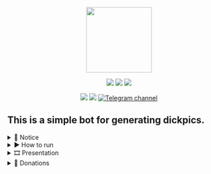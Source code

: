 <p align="center">
    <img src="https://raw.githubusercontent.com/cum-foundations/tdpdne-telegram-bot/master/res/logo.png"
        height="148">
</p>

<p align="center">
    <a alt=".NET build">
        <img src="https://github.com/cum-foundations/tdpdne-telegram-bot/actions/workflows/dotnet-build.yml/badge.svg" /></a>
    <a alt="Docker image build">
        <img src="https://github.com/cum-foundations/tdpdne-telegram-bot/actions/workflows/docker-image-build.yml/badge.svg" /></a>
    <a alt="Latest Release">
        <img src="https://img.shields.io/github/release/cum-foundations/tdpdne-telegram-bot.svg?style=flat&label=Release" /></a>
</p>

<p align="center">
    <a alt="Hits">
        <img src="https://visitor-badge.feriirawann.repl.co?username=cum-foundations&repo=tdpdne-telegram-bot&color=salat&label=Hits&style=badge" /></a>
    <a alt="Downloads">
        <img src="https://img.shields.io/github/downloads/cum-foundations/tdpdne-telegram-bot/total?color=blue&label=Downloads" /></a>
    <a href="https://t.me/cum_foundations">
        <img src="https://img.shields.io/badge/C.U.M.%20News-2CA5E0?style=flat&logo=telegram&logoColor=white"
            alt="Telegram channel"></a>
</p>

## This is a simple bot for generating dickpics.
</p>

<details>
<summary> 🔔 Notice</summary>

<br>

- Currently, the bot uses **polling** to receive updates from Telegram.  
- Due to the inability to have *good hardware* and as a result of generating new dickpics, [this](https://api.thisdickpicdoesnotexist.com) API is temporarily used to get them.

</details>

<details>
<summary> ▶️ How to run</summary>

- 🐳 [I'm familiar with Docker](https://github.com/cum-foundations/tdpdne-telegram-bot/blob/master/docs/how-to-run-with-docker.md)

- 🖥️ [I don't know what Docker is](https://github.com/cum-foundations/tdpdne-telegram-bot/blob/master/docs/how-to-run-without-docker.md)

</details>

<details>
<summary> 🎞️ Presentation</summary>

<br>

![Usage Example](https://github.com/cum-foundations/tdpdne-telegram-bot/blob/master/res/usage-example.gif)

</details>

<details>
<summary> 💸 Donations</summary>

<br>

*If you are not burdened and would like to help us practice [escapism](https://en.wikipedia.org/wiki/Escapism), we would be grateful for donations.*

### 💎Toncoin  
```bash
EQAq7lYMaMFPcnSvNe5V9XSPtaQy4J2YNMYArGRi3w-VrsuM
```

</details>
